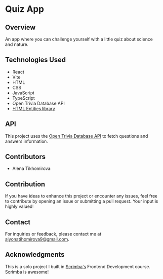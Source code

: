 # Quiz App

## Overview

An app where you can challenge yourself with a little quiz about science and nature.

## Technologies Used

- React
- Vite
- HTML
- CSS
- JavaScript
- TypeScript
- Open Trivia Database API
- [HTML Entities library](https://www.npmjs.com/package/html-entities)

## API

This project uses the [Open Trivia Database API](https://opentdb.com/) to fetch questions and answers information.

## Contributors

- Alena Tikhomirova

## Contribution

If you have ideas to enhance this project or encounter any issues, feel free to contribute by opening an issue or submitting a pull request. Your input is highly valued!

## Contact

For inquiries or feedback, please contact me at alyonatihomirova9@gmail.com.

## Acknowledgments

This is a solo project I built in [Scrimba's](https://scrimba.com/) Frontend Development course. Scrimba is awesome!
